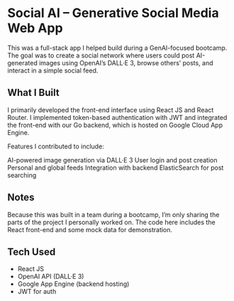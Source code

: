 # Social AI – Generative Social Media Web App

This was a full-stack app I helped build during a GenAI-focused bootcamp. The goal was to create a social network where users could post AI-generated images using OpenAI’s DALL·E 3, browse others’ posts, and interact in a simple social feed.

## What I Built

I primarily developed the front-end interface using React JS and React Router. I implemented token-based authentication with JWT and integrated the front-end with our Go backend, which is hosted on Google Cloud App Engine.

Features I contributed to include:

AI-powered image generation via DALL·E 3
User login and post creation
Personal and global feeds
Integration with backend ElasticSearch for post searching



## Notes

Because this was built in a team during a bootcamp, I’m only sharing the parts of the project I personally worked on. The code here includes the React front-end and some mock data for demonstration.

## Tech Used

- React JS
- OpenAI API (DALL·E 3)
- Google App Engine (backend hosting)
- JWT for auth

